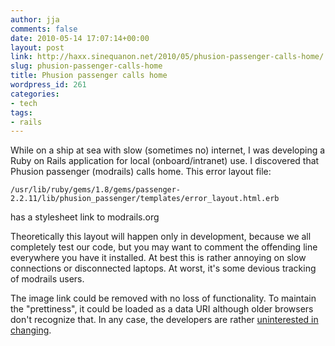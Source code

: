 ```yaml
---
author: jja
comments: false
date: 2010-05-14 17:07:14+00:00
layout: post
link: http://haxx.sinequanon.net/2010/05/phusion-passenger-calls-home/
slug: phusion-passenger-calls-home
title: Phusion passenger calls home
wordpress_id: 261
categories:
- tech
tags:
- rails
---
```


While on a ship at sea with slow (sometimes no) internet, I was developing a
Ruby on Rails application for local (onboard/intranet) use. I discovered that
Phusion passenger (modrails) calls home. This error layout file:

<!-- more -->

    /usr/lib/ruby/gems/1.8/gems/passenger-2.2.11/lib/phusion_passenger/templates/error_layout.html.erb

has a stylesheet link to modrails.org

Theoretically this layout will happen only in development, because we all
completely test our code, but you may want to comment the offending line
everywhere you have it installed. At best this is rather annoying on slow
connections or disconnected laptops. At worst, it's some devious tracking of
modrails users.

The image link could be removed with no loss of functionality. To maintain the
"prettiness", it could be loaded as a data URI although older browsers don't
recognize that. In any case, the developers are rather
[uninterested in changing](http://code.google.com/p/phusion-passenger/issues/detail?id=496).
